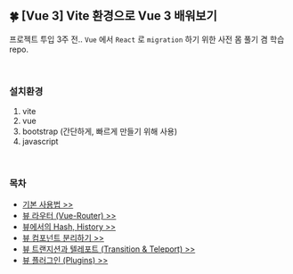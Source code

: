 ## 🍀 [Vue 3] Vite 환경으로 Vue 3 배워보기

프로젝트 투입 3주 전.. `Vue` 에서 `React` 로 `migration` 하기 위한 사전 몸 풀기 겸 학습 repo.

<br/>

### 설치환경

1. vite
2. vue
3. bootstrap (간단하게, 빠르게 만들기 위해 사용)
4. javascript

<br/>

### 목차

- [기본 사용법 >>](src/docs//chapter-00.md)
- [뷰 라우터 (Vue-Router) >>](src/docs/chapter-01.md)
- [뷰에서의 Hash, History >>](src/docs/chapter-02.md)
- [뷰 컴포넌트 분리하기 >>](src/docs/chapter-03.md)
- [뷰 트랜지션과 텔레포트 (Transition & Teleport) >>](src/docs/chapter-04.md)
- [뷰 플러그인 (Plugins) >>](src/docs//chapter-05.md)
